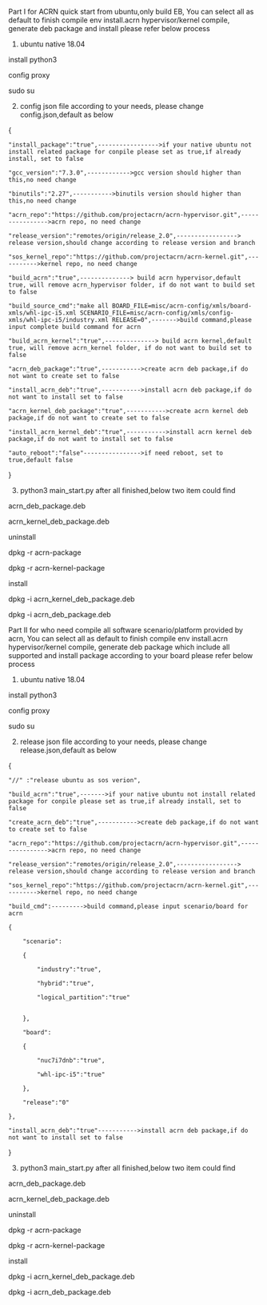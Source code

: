 Part I
for ACRN quick start from ubuntu,only build EB, You can select all as default to finish compile env install.acrn hypervisor/kernel compile, generate deb package and install
please refer below process
1. ubuntu native 18.04

install python3

config proxy

sudo su

2. config json file according to your needs, please change config.json,default as below

{
	
	"install_package":"true",----------------->if your native ubuntu not install related package for conpile please set as true,if already install, set to false
	
	"gcc_version":"7.3.0",------------>gcc version should higher than this,no need change
	
	"binutils":"2.27",----------->binutils version should higher than this,no need change
	
	"acrn_repo":"https://github.com/projectacrn/acrn-hypervisor.git",---------------->acrn repo, no need change
	
	"release_version":"remotes/origin/release_2.0",-----------------> release version,should change according to release version and branch
	
	"sos_kernel_repo":"https://github.com/projectacrn/acrn-kernel.git",----------->kernel repo, no need change
	
	"build_acrn":"true",--------------> build acrn hypervisor,default true, will remove acrn_hypervisor folder, if do not want to build set to false
	
	"build_source_cmd":"make all BOARD_FILE=misc/acrn-config/xmls/board-xmls/whl-ipc-i5.xml SCENARIO_FILE=misc/acrn-config/xmls/config-xmls/whl-ipc-i5/industry.xml RELEASE=0",------->build command,please input complete build command for acrn
	
	"build_acrn_kernel":"true",--------------> build acrn kernel,default true, will remove acrn_kernel folder, if do not want to build set to false
	
	"acrn_deb_package":"true",----------->create acrn deb package,if do not want to create set to false
	
	"install_acrn_deb":"true",----------->install acrn deb package,if do not want to install set to false
	
	"acrn_kernel_deb_package":"true",----------->create acrn kernel deb package,if do not want to create set to false
	
	"install_acrn_kernel_deb":"true",----------->install acrn kernel deb package,if do not want to install set to false
	
	"auto_reboot":"false"---------------->if need reboot, set to true,default false
	
}

3. python3 main_start.py
after all finished,below two item could find

acrn_deb_package.deb

acrn_kernel_deb_package.deb


uninstall

dpkg -r acrn-package

dpkg -r acrn-kernel-package


install

dpkg -i acrn_kernel_deb_package.deb

dpkg -i acrn_deb_package.deb


Part II
for who need compile all software scenario/platform provided by acrn, You can select all as default to finish compile env install.acrn hypervisor/kernel compile, generate deb package which include all supported and install package according to your board
please refer below process
1. ubuntu native 18.04

install python3

config proxy

sudo su

2. release json file according to your needs, please change release.json,default as below

{

	"//" :"release ubuntu as sos verion",
	
	"build_acrn":"true",------->if your native ubuntu not install related package for conpile please set as true,if already install, set to false
	
	"create_acrn_deb":"true",----------->create deb package,if do not want to create set to false
	
	"acrn_repo":"https://github.com/projectacrn/acrn-hypervisor.git",---------------->acrn repo, no need change
	
	"release_version":"remotes/origin/release_2.0",-----------------> release version,should change according to release version and branch
	
	"sos_kernel_repo":"https://github.com/projectacrn/acrn-kernel.git",----------->kernel repo, no need change
	
	"build_cmd":--------->build command,please input scenario/board for acrn
	
	{
	
		"scenario":
		
		{
		
			"industry":"true",
			
			"hybrid":"true",
			
			"logical_partition":"true"
			

		},
		
		"board":
		
		{
		
			"nuc7i7dnb":"true",
			
			"whl-ipc-i5":"true"
			
		},
		
		"release":"0"
		
	},
	
	"install_acrn_deb":"true"----------->install acrn deb package,if do not want to install set to false
	
}

3. python3 main_start.py
after all finished,below two item could find

acrn_deb_package.deb

acrn_kernel_deb_package.deb


uninstall

dpkg -r acrn-package

dpkg -r acrn-kernel-package


install

dpkg -i acrn_kernel_deb_package.deb

dpkg -i acrn_deb_package.deb
